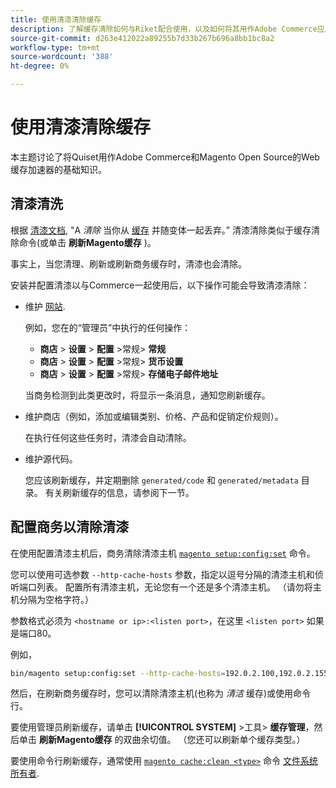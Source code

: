 ```yaml
---
title: 使用清漆清除缓存
description: 了解缓存清除如何与Riket配合使用，以及如何将其用作Adobe Commerce应用程序的Web缓存加速器。
source-git-commit: d263e412022a89255b7d33b267b696a8bb1bc8a2
workflow-type: tm+mt
source-wordcount: '388'
ht-degree: 0%

---
```



# 使用清漆清除缓存

本主题讨论了将Quiset用作Adobe Commerce和Magento Open Source的Web缓存加速器的基础知识。

## 清漆清洗

根据 [清漆文档](https://www.varnish-cache.org/docs/trunk/users-guide/purging.html), &quot;A *清除* 当你从 [缓存](https://glossary.magento.com/cache) 并随变体一起丢弃。” 清漆清除类似于缓存清除命令(或单击 **刷新Magento缓存** )。

事实上，当您清理、刷新或刷新商务缓存时，清漆也会清除。

安装并配置清漆以与Commerce一起使用后，以下操作可能会导致清漆清除：

- 维护 [网站](https://glossary.magento.com/website).

   例如，您在的“管理员”中执行的任何操作：

   - **商店** > **设置** > **配置** >常规> **常规**
   - **商店** > **设置** > **配置** >常规> **货币设置**
   - **商店** > **设置** > **配置** >常规> **存储电子邮件地址**

   当商务检测到此类更改时，将显示一条消息，通知您刷新缓存。

- 维护商店（例如，添加或编辑类别、价格、产品和促销定价规则）。

   在执行任何这些任务时，清漆会自动清除。

- 维护源代码。

   您应该刷新缓存，并定期删除 `generated/code` 和 `generated/metadata` 目录。 有关刷新缓存的信息，请参阅下一节。

## 配置商务以清除清漆

在使用配置清漆主机后，商务清除清漆主机 [`magento setup:config:set`](https://devdocs.magento.com/guides/v2.4/reference/cli/magento.html#setupconfigset) 命令。

您可以使用可选参数 `--http-cache-hosts` 参数，指定以逗号分隔的清漆主机和侦听端口列表。 配置所有清漆主机，无论您有一个还是多个清漆主机。 （请勿将主机分隔为空格字符。）

参数格式必须为 `<hostname or ip>:<listen port>`，在这里 `<listen port>` 如果是端口80。

例如，

```bash
bin/magento setup:config:set --http-cache-hosts=192.0.2.100,192.0.2.155:6081
```

然后，在刷新商务缓存时，您可以清除清漆主机(也称为 *清洁* 缓存)或使用命令行。

要使用管理员刷新缓存，请单击 **[!UICONTROL SYSTEM]** >工具> **缓存管理**，然后单击 **刷新Magento缓存** 的双曲余切值。 （您还可以刷新单个缓存类型。）

要使用命令行刷新缓存，通常使用 [`magento cache:clean <type>`](../cli/manage-cache.md#clean-and-flush-cache-types) 命令 [文件系统所有者](../../installation/prerequisites/file-system/overview.md).
